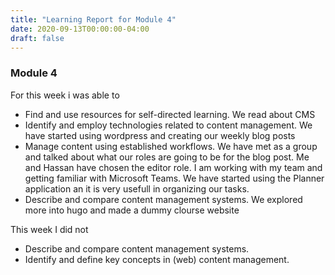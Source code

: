 ```yaml
---
title: "Learning Report for Module 4"
date: 2020-09-13T00:00:00-04:00
draft: false
---
```


### Module 4
For this week i was able to
* Find and use resources for self-directed learning. We read about CMS
* Identify and employ technologies related to content management. We have started using wordpress and creating our weekly blog posts
* Manage content using established workflows. We have met as a group and talked about what our roles are going to be for the blog post. Me and Hassan have chosen the editor role. I am working with my team and getting familiar with Microsoft Teams. We have started using the Planner application an it is very usefull in organizing our tasks.
* Describe and compare content management systems. We explored more into hugo and made a dummy clourse website

This week I did not
* Describe and compare content management systems.
* Identify and define key concepts in (web) content management.
